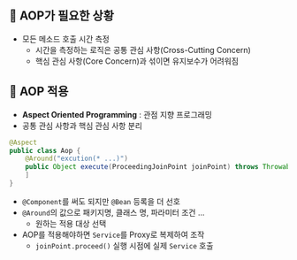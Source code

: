 ## 🐻 AOP가 필요한 상황

- 모든 메소드 호출 시간 측정
  - 시간을 측정하는 로직은 공통 관심 사항(Cross-Cutting Concern)
  - 핵심 관심 사항(Core Concern)과 섞이면 유지보수가 어려워짐

## 🐻 AOP 적용

- **Aspect Oriented Programming** : 관점 지향 프로그래밍
- 공통 관심 사항과 핵심 관심 사항 분리

```java
@Aspect
public class Aop {
    @Around("excution(* ...)")
    public Object execute(ProceedingJoinPoint joinPoint) throws Throwable [
    ]
}
```

- `@Component`를 써도 되지만 `@Bean` 등록을 더 선호
- `@Around`의 값으로 패키지명, 클래스 명, 파라미터 조건 ...
  - 원하는 적용 대상 선택
- AOP를 적용해야하면 `Service`를 Proxy로 복제하여 조작
  - `joinPoint.proceed()` 실행 시점에 실제 `Service` 호출
